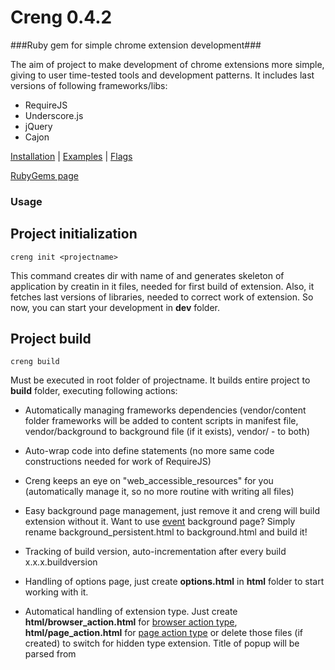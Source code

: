 Creng 0.4.2
=====

###Ruby gem for simple chrome extension development###

The aim of project to make development of chrome extensions more simple, giving to user time-tested tools and development patterns.
It includes last versions of following frameworks/libs:
 * RequireJS
 * Underscore.js
 * jQuery
 * Cajon


[Installation](https://github.com/traa/creng/wiki/Installation)  | [Examples](https://github.com/traa/creng/wiki/Examples) | [Flags](https://github.com/traa/creng/wiki/Flags)  

[RubyGems page](https://rubygems.org/gems/creng)



### Usage ###

Project initialization
------------
    creng init <projectname>
This command creates dir with name of <projectname> and generates skeleton of application by creatin in it files, needed for first build of extension. 
Also, it fetches last versions of libraries, needed to correct work of extension. So now, you can start your development in **dev** folder.



Project build
------------
    creng build
Must be executed in root folder of projectname. It builds entire project to **build** folder, executing following actions:
 * Automatically managing frameworks dependencies (vendor/content folder frameworks will be added to content scripts in manifest file, vendor/background to background file (if it exists), vendor/ - to both)
 * Auto-wrap code into define statements (no more same code constructions needed for work of RequireJS)
 * Creng keeps an eye on "web_accessible_resources" for you (automatically manage it, so no more routine with writing all files)
 * Easy background page management, just remove it and creng will build extension without it. Want to use [event](http://developer.chrome.com/extensions/event_pages.html) background page? Simply rename background_persistent.html to background.html and build it!
 * Tracking of build version, auto-incrementation after every build x.x.x.buildversion
 * Handling of options page, just create **options.html** in **html** folder to start working with it.
 * Automatical handling of extension type. Just create **html/browser_action.html** for [browser action type](https://developer.chrome.com/extensions/browserAction.html), **html/page_action.html** for [page action type](http://developer.chrome.com/extensions/pageAction.html) or delete those files (if created) to switch for hidden type extension. Title of popup will be parsed from <title> tag in those html files
 * Override new tab, bookmarks and history pages simply by creating html files with the same name (more at [examples page](https://github.com/traa/creng/wiki/Examples))
 * Cut in build version marked blocks of code ( blocks marked with `//devblock_begin` and `//devblock_end`.
 * Automatically removing all console.* calls in build. 

 * And more to come! It's just an early version of gem, so i plan to constantly increase number of features

 Adding features
------------
    `  creng feature add webrequest   `
    
 Adding [webRequest](https://developer.chrome.com/extensions/webRequest.html) functionality in a few seconds.

